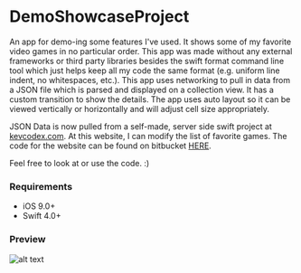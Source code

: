 # DemoShowcaseProject
An app for demo-ing some features I've used. It shows some of my favorite video games in no particular order. This app was made without any external frameworks or third party libraries besides the swift format command line tool which just helps keep all my code the same format (e.g. uniform line indent, no whitespaces, etc.). This app uses networking to pull in data from a JSON file which is parsed and displayed on a collection view. It has a custom transition to show the details. The app uses auto layout so it can be viewed vertically or horizontally and will adjust cell size appropriately.

JSON Data is now pulled from a self-made, server side swift project at [kevcodex.com](http://kevcodex.com). At this website, I can modify the list of favorite games. The code for the website can be found on bitbucket [HERE](https://bitbucket.org/kevcodex/kevcodex).

Feel free to look at or use the code. :)

### Requirements ###
* iOS 9.0+
* Swift 4.0+

### Preview ###
![alt text](https://github.com/kirby10023/DemoShowcaseProject/blob/master/SupportFiles/demoApp.gif "Demo")
